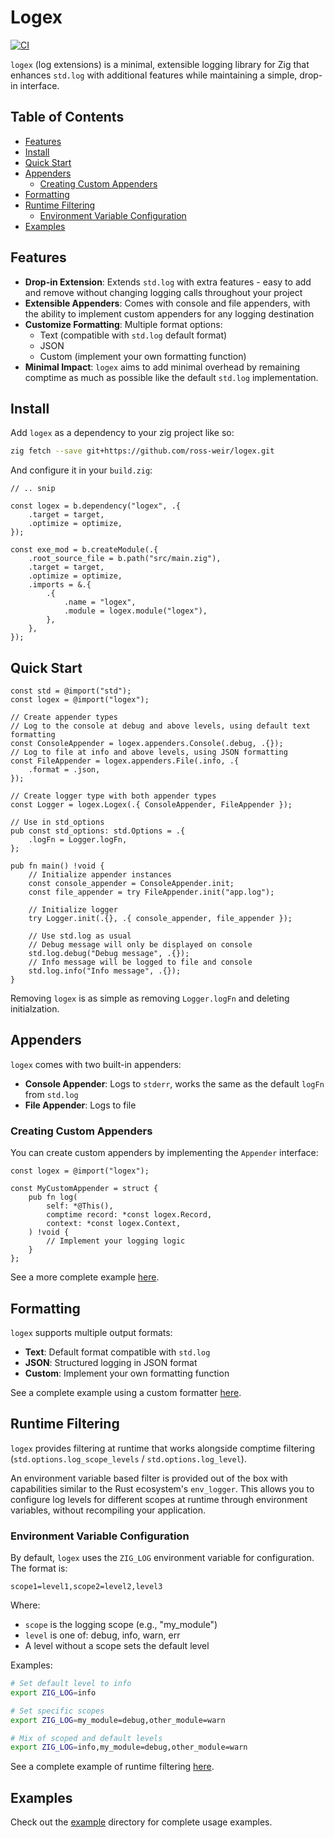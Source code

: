 # Logex

[![CI](https://github.com/ross-weir/logex/actions/workflows/ci.yaml/badge.svg)](https://github.com/ross-weir/logex/actions/workflows/ci.yaml)

`logex` (log extensions) is a minimal, extensible logging library for Zig that enhances `std.log` with additional features while maintaining a simple, drop-in interface.

## Table of Contents

- [Features](#features)
- [Install](#install)
- [Quick Start](#quick-start)
- [Appenders](#appenders)
  - [Creating Custom Appenders](#creating-custom-appenders)
- [Formatting](#formatting)
- [Runtime Filtering](#runtime-filtering)
  - [Environment Variable Configuration](#environment-variable-configuration)
- [Examples](#examples)

## Features

- **Drop-in Extension**: Extends `std.log` with extra features - easy to add and remove without changing logging calls throughout your project
- **Extensible Appenders**: Comes with console and file appenders, with the ability to implement custom appenders for any logging destination
- **Customize Formatting**: Multiple format options:
  - Text (compatible with `std.log` default format)
  - JSON
  - Custom (implement your own formatting function)
- **Minimal Impact**: `logex` aims to add minimal overhead by remaining comptime as much as possible like the default `std.log` implementation.

## Install

Add `logex` as a dependency to your zig project like so:

```bash
zig fetch --save git+https://github.com/ross-weir/logex.git
```

And configure it in your `build.zig`:

```zig
// .. snip

const logex = b.dependency("logex", .{
    .target = target,
    .optimize = optimize,
});

const exe_mod = b.createModule(.{
    .root_source_file = b.path("src/main.zig"),
    .target = target,
    .optimize = optimize,
    .imports = &.{
        .{
            .name = "logex",
            .module = logex.module("logex"),
        },
    },
});
```

## Quick Start

```zig
const std = @import("std");
const logex = @import("logex");

// Create appender types
// Log to the console at debug and above levels, using default text formatting
const ConsoleAppender = logex.appenders.Console(.debug, .{});
// Log to file at info and above levels, using JSON formatting
const FileAppender = logex.appenders.File(.info, .{
    .format = .json,
});

// Create logger type with both appender types
const Logger = logex.Logex(.{ ConsoleAppender, FileAppender });

// Use in std_options
pub const std_options: std.Options = .{
    .logFn = Logger.logFn,
};

pub fn main() !void {
    // Initialize appender instances
    const console_appender = ConsoleAppender.init;
    const file_appender = try FileAppender.init("app.log");

    // Initialize logger
    try Logger.init(.{}, .{ console_appender, file_appender });

    // Use std.log as usual
    // Debug message will only be displayed on console
    std.log.debug("Debug message", .{});
    // Info message will be logged to file and console
    std.log.info("Info message", .{});
}
```

Removing `logex` is as simple as removing `Logger.logFn` and deleting initialzation.

## Appenders

`logex` comes with two built-in appenders:

- **Console Appender**: Logs to `stderr`, works the same as the default `logFn` from `std.log`
- **File Appender**: Logs to file

### Creating Custom Appenders

You can create custom appenders by implementing the `Appender` interface:

```zig
const logex = @import("logex");

const MyCustomAppender = struct {
    pub fn log(
        self: *@This(),
        comptime record: *const logex.Record,
        context: *const logex.Context,
    ) !void {
        // Implement your logging logic
    }
};
```

See a more complete example [here](example/src/custom_appender.zig).

## Formatting

`logex` supports multiple output formats:

- **Text**: Default format compatible with `std.log`
- **JSON**: Structured logging in JSON format
- **Custom**: Implement your own formatting function

See a complete example using a custom formatter [here](example/src/custom_format.zig).

## Runtime Filtering

`logex` provides filtering at runtime that works alongside comptime filtering (`std.options.log_scope_levels` / `std.options.log_level`).

An environment variable based filter is provided out of the box with capabilities similar to the Rust ecosystem's `env_logger`. This allows you to configure log levels for different scopes at runtime through environment variables, without recompiling your application.

### Environment Variable Configuration

By default, `logex` uses the `ZIG_LOG` environment variable for configuration. The format is:

```
scope1=level1,scope2=level2,level3
```

Where:

- `scope` is the logging scope (e.g., "my_module")
- `level` is one of: debug, info, warn, err
- A level without a scope sets the default level

Examples:

```bash
# Set default level to info
export ZIG_LOG=info

# Set specific scopes
export ZIG_LOG=my_module=debug,other_module=warn

# Mix of scoped and default levels
export ZIG_LOG=info,my_module=debug,other_module=warn
```

See a complete example of runtime filtering [here](example/src/env_filter.zig).

## Examples

Check out the [example](example/) directory for complete usage examples.
